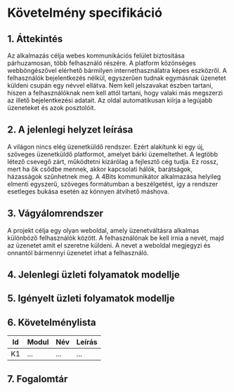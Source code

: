 # Követelmény specifikáció

## 1. Áttekintés

Az alkalmazás célja webes kommunikációs felület biztosítása párhuzamosan, több felhasználó részére. A platform közönséges webböngészővel elérhető bármilyen internethasználatra képes eszközről. A felhasználók bejelentkezés nélkül, egyszerűen tudnak egymásnak üzenetet küldeni csupán egy névvel ellátva. Nem kell jelszavakat észben tartani, hiszen a felhasználóknak nem kell attól tartani, hogy valaki más megszerzi az illető bejelentkezési adatait. Az oldal automatikusan kiírja a legújabb üzeneteket és azok posztolóit.

## 2. A jelenlegi helyzet leírása

A világon nincs elég üzenetküldő rendszer. Ezért alakítunk ki egy új, szöveges üzenetküldő platformot, amelyet bárki üzemeltethet. A legtöbb létező csevegő zárt, működtetni kizárólag a fejlesztő cég tudja. Ez rossz, mert ha ők csődbe mennek, akkor kapcsolati hálók, barátságok, házasságok szűnhetnek meg. A 4Bits kommunikátor alkalmazása helyileg elmenti egyszerű, szöveges formátumban a beszélgetést, így a rendszer esetleges bukása esetén az könnyen átvihető máshova.

## 3. Vágyálomrendszer

A projekt célja egy olyan weboldal, amely üzenetváltásra alkalmas különböző felhasználók között. A felhasználónak be kell írnia a nevét, majd az üzenetet amit el szeretne küldeni. A nevet a weboldal megjegyzi
és onnantól bármennyi üzenetet írhat a felhasználó.

## 4. Jelenlegi üzleti folyamatok modellje

## 5. Igényelt üzleti folyamatok modellje

## 6. Követelménylista

| Id | Modul | Név | Leírás |
| :---: | --- | --- | --- |
| K1 | ... | ... | ... |

## 7. Fogalomtár
